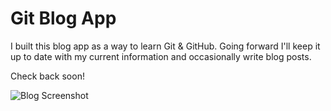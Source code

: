 # Git Blog App
I built this blog app as a way to learn Git & GitHub.  Going forward I'll keep it up to date with my current information and occasionally write blog posts. 

Check back soon!

<img scr="screenshot.png" alt="Blog Screenshot">